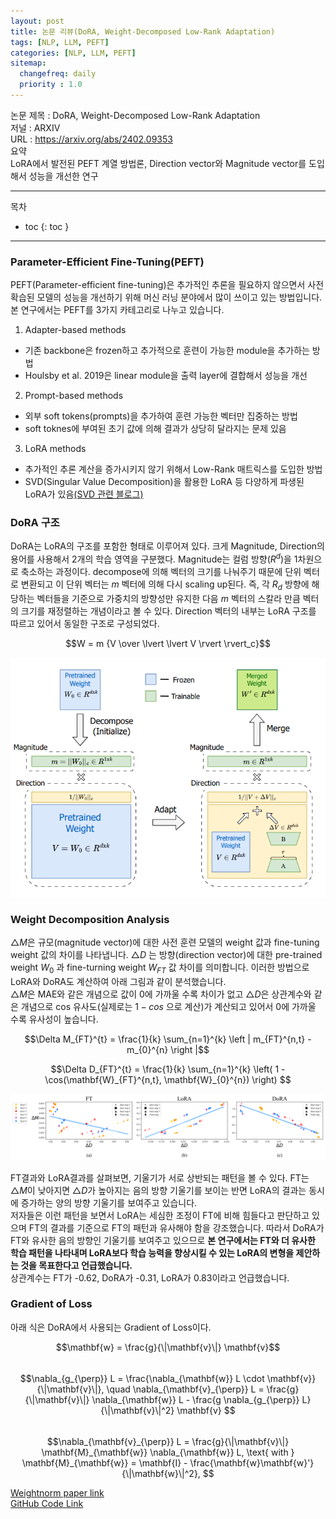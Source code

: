```yaml
---
layout: post
title: 논문 리뷰(DoRA, Weight-Decomposed Low-Rank Adaptation)  
tags: [NLP, LLM, PEFT]
categories: [NLP, LLM, PEFT]
sitemap:
  changefreq: daily
  priority : 1.0
---
```


논문 제목 : DoRA, Weight-Decomposed Low-Rank Adaptation  
저널 : ARXIV  
URL : https://arxiv.org/abs/2402.09353  
요약  
LoRA에서 발전된 PEFT 계열 방법론, Direction vector와 Magnitude vector를 도입해서 성능을 개선한 연구


----

목차
- toc
{: toc }

----  

### Parameter-Efficient Fine-Tuning(PEFT)

PEFT(Parameter-efficient fine-tuning)은 추가적인 추론을 필요하지 않으면서 사전 확습된 모델의 성능을 개선하기 위해 머신 러닝 분야에서 많이 쓰이고 있는 방법입니다. 본 연구에서는 PEFT를 3가지 카테고리로 나누고 있습니다.

1. Adapter-based methods  
- 기존 backbone은 frozen하고 추가적으로 훈련이 가능한 module을 추가하는 방법  
- Houlsby et al. 2019은 linear module을 출력 layer에 결합해서 성능을 개선  
2. Prompt-based methods  
- 외부 soft tokens(prompts)을 추가하여 훈련 가능한 벡터만 집중하는 방법  
- soft toknes에 부여된 초기 값에 의해 결과가 상당히 달라지는 문제 있음  
3. LoRA methods  
- 추가적인 추론 계산을 증가시키지 않기 위해서 Low-Rank 매트릭스를 도입한 방법  
- SVD(Singular Value Decomposition)을 활용한 LoRA 등 다양하게 파생된 LoRA가 있음[(SVD 관련 블로그)](https://darkpgmr.tistory.com/106)  

### DoRA 구조    
DoRA는 LoRA의 구조를 포함한 형태로 이루어져 있다. 크게 Magnitude, Direction의 용어를 사용해서 2개의 학습 영역을 구분했다. Magnitude는 컬럼 방향($R^d$)을 1차원으로 축소하는 과정이다. decompose에 의해 벡터의 크기를 나눠주기 때문에 단위 벡터로 변환되고 이 단위 벡터는 $m$ 벡터에 의해 다시 scaling up된다. 즉, 각 $R_d$ 방향에 해당하는 벡터들을 기준으로 가중치의 방향성만 유지한 다음 $m$ 벡터의 스칼라 만큼 벡터의 크기를 재정렬하는 개념이라고 볼 수 있다.
Direction 벡터의 내부는 LoRA 구조를 따르고 있어서 동일한 구조로 구성되었다.

$$W = m {V \over \lvert \lvert V \rvert \rvert_c}$$

![그림](/assets/img/my_photo/Post_20240219_1.png)  

### Weight Decomposition Analysis  

$\triangle M$은 규모(magnitude vector)에 대한 사전 훈련 모델의 weight 값과 fine-tuning weight 값의 차이를 나타냅니다. $\triangle D$ 는 방향(direction vector)에 대한 pre-trained weight $W_0$ 과 fine-turning weight $W_{FT}$  값 차이를 의미합니다. 이러한 방법으로 LoRA와 DoRA도 계산하여 아래 그림과 같이 분석했습니다.  
$\triangle M$은 MAE와 같은 개념으로 값이 0에 가까울 수록 차이가 없고 $\triangle D$은 상관계수와 같은 개념으로 cos 유사도(실제로는 $1-cos$ 으로 계산)가 계산되고 있어서 0에 가까울 수록 유사성이 높습니다.  

$$\Delta M_{FT}^{t} = \frac{1}{k} \sum_{n=1}^{k} \left | m_{FT}^{n,t} - m_{0}^{n} \right |$$  

$$\Delta D_{FT}^{t} = \frac{1}{k} \sum_{n=1}^{k} \left( 1 - \cos(\mathbf{W}_{FT}^{n,t}, \mathbf{W}_{0}^{n}) \right)
$$  

![그림](/assets/img/my_photo/Post_20240219_2.png)  

FT결과와 LoRA결과를 살펴보면, 기울기가 서로 상반되는 패턴을 볼 수 있다. FT는 $\triangle M$이 낮아지면 $\triangle D$가 높아지는 음의 방향 기울기를 보이는 반면 LoRA의 결과는 동시에 증가하는 양의 방향 기울기를 보여주고 있습니다.  
저자들은 이런 패턴을 보면서 LoRA는 세심한 조정이 FT에 비해 힘들다고 판단하고 있으며 FT의 결과를 기준으로 FT의 패턴과 유사해야 함을 강조했습니다. 따라서 DoRA가 FT와 유사한 음의 방향인 기울기를 보여주고 있으므로 **본 연구에서는 FT와 더 유사한 학습 패턴을 나타내며 LoRA보다 학습 능력을 향상시킬 수 있는 LoRA의 변형을 제안하는 것을 목표한다고 언급했습니다.**  
상관계수는 FT가 -0.62, DoRA가 -0.31, LoRA가 0.83이라고 언급했습니다.  


### Gradient of Loss  
아래 식은 DoRA에서 사용되는 Gradient of Loss이다. 

$$\mathbf{w} = \frac{g}{\|\mathbf{v}\|} \mathbf{v}$$  
$$\nabla_{g_{\perp}} L = \frac{\nabla_{\mathbf{w}} L \cdot \mathbf{v}}{\|\mathbf{v}\|}, \quad \nabla_{\mathbf{v}_{\perp}} L = \frac{g}{\|\mathbf{v}\|} \nabla_{\mathbf{w}} L - \frac{g \nabla_{g_{\perp}} L}{\|\mathbf{v}\|^2} \mathbf{v}
$$  
$$\nabla_{\mathbf{v}_{\perp}} L = \frac{g}{\|\mathbf{v}\|} \mathbf{M}_{\mathbf{w}} \nabla_{\mathbf{w}} L, \text{ with } \mathbf{M}_{\mathbf{w}} = \mathbf{I} - \frac{\mathbf{w}\mathbf{w}'}{\|\mathbf{w}\|^2},
$$  

[Weightnorm paper link](https://proceedings.neurips.cc/paper/2016/file/ed265bc903a5a097f61d3ec064d96d2e-Paper.pdf)  
[GitHub Code Link](https://github.com/openai/weightnorm)  

